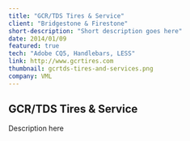 ```yaml
---
title: "GCR/TDS Tires & Service"
client: "Bridgestone & Firestone"
short-description: "Short description goes here"
date: 2014/01/09
featured: true
tech: "Adobe CQ5, Handlebars, LESS"
link: http://www.gcrtires.com
thumbnail: gcrtds-tires-and-services.png
company: VML
---
```


## GCR/TDS Tires & Service

Description here

